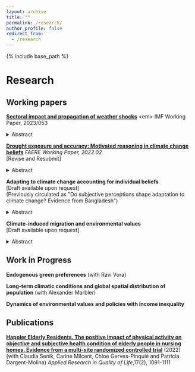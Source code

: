 ```yaml
---
layout: archive
title: ""
permalink: /research/
author_profile: false
redirect_from:
  - /research
---
```


{% include base_path %}

# Research

## Working papers

[**Sectoral impact and propagation of weather shocks**]([https://pages.github.com](https://www.imf.org/en/Publications/WP/Issues/2023/03/10/Sectoral-Impact-and-Propagation-of-Weather-Shocks-530798)/) <em> IMF Working Paper, 2023/053 </em> <br/>

<details>
<summary> Abstract </summary>
<br>
Local weather shocks have been shown to affect local economic output, however, little is known about their propagation through production networks. Using a six-sector global dataset over the past fifty years, this paper examines the effect of weather fluctuations and extreme weather events on sectoral economic production and the transmission of weather shocks across sectors, countries and over time. I document that agriculture is the most harmed sector by heat shocks, droughts and cyclones. Using input-output interlinkages, I find that sectors at later stages of the supply chain suffer from substantial and persistent losses over time due to domestic and foreign heat shocks in other sectors, mostly propagating downstream. A counterfactual analysis of the average annual output loss accounting for heat shocks across trade partners shows a substantial underestimation of the economic cost due to temperature increases since 2000.
</details>

[**Drought exposure and accuracy: Motivated reasoning in climate change beliefs**](/files/Zappala_FAERE_WP2022.02.pdf) <em> FAERE Working Paper, 2022.02 </em> <br/> [Revise and Resubmit] <br/>

<details>
<summary> Abstract </summary>
<br>
The lack of vigorous policies to avert significant climate change has increased the importance for effective and timely adaptation. Adequate adaptation is particularly important for agricultural communities in developing countries, which may most suffer the consequences of climate change. Evidence is still scarce on how people from the most vulnerable areas form climate change beliefs and whether they exhibit cognitive biases. Using survey data from rural households in Bangladesh together with a meteorological measure of excess dryness relative to historical averages, I study how long-term average drought exposure and short-term deviations shape beliefs about drought frequency and the interpretation of drought events. To explore how agents interpret past droughts, I use an instrumental variable approach and investigate whether individual beliefs lead to asymmetric distortion of objective information. The results show that individuals recollect and overweight evidence tilted towards their prior beliefs, providing evidence of confirmation bias as a directional motivated reasoning mechanism. The findings highlight the need for models that account for behavioral factors to study climate change beliefs and their implications for effective communication and adaptation policies. 
</details>

**Adapting to climate change accounting for individual beliefs** <br/> [Draft available upon request] <br/> (Previously circulated as "Do subjective perceptions shape adaptation to climate change? Evidence from Bangladesh")

<details>
<summary> Abstract </summary>
<br>
Mounting evidence that climate is changing requires a better understanding of how individuals adapt, in particular for communities that rely on agricultural activities in developing countries. Combining a survey of rural households in Bangladesh with a meteorological measure of dryness, I study the role of subjective perceptions of climate change on irrigation use. I formalize a theoretical framework of behavioral inattention to examine how farmers' beliefs differentially shape their responsiveness to dryness exposure. I empirically test the implications and document that the effect is stronger for more severe environmental conditions, with heterogeneous responses by growing seasons, types of irrigation and socio-demographic characteristics. I further explore three cognitive mechanisms, exploiting the intensity and the frequency of drought events and comparing self-reported and objective records. In a counterfactual analysis with beliefs based on meteorological conditions, I document that farmers underuse irrigation and incur substantial monetary losses as a result of inaccurate beliefs, generating a belief gap. 
</details>

**Climate-induced migration and environmental values** <br/> [Draft available upon request]

<details>
<summary> Abstract </summary>
<br>
Weather fluctuations can substantially affect international migration, however, little is known about the political consequences of the climate-driven portion of migration flows in the host countries. This paper examines the effect of recent waves of asylum seeker flows induced by weather fluctuations on the demand and supply of environmental policy preferences in the European Union. I combine survey data with parties' agenda and electoral outcomes, and exploit exogenous variation in weather in non-OECD origin countries to derive a gravity-predicted instrument for asylum applications between 2000 and 2019. On the demand side, I document that flows induced by weather fluctuations raise individual concern on climate change as a priority in the political arena. Relying on within-country variation across cohorts, I find a positive effect for individuals exposed to larger asylum flows during their formative age. On the supply side, I find that national parties shift their political agenda towards the environment. Focusing on electoral outcomes, weather-induced asylum applications negatively affect votes for green parties in the European Parliament elections, which can be explained by a drop out of the voting polls of traditional green voters and by changes in preferences for individuals yet below the voting age.
</details>

## Work in Progress

**Endogenous green preferences** (with Ravi Vora)

**Long-term climatic conditions and global spatial distribution of population** (with Alexander Marbler)

**Dynamics of environmental values and policies with income inequality**

## Publications

[**Happier Elderly Residents. The positive impact of physical activity on objective and subjective health condition of elderly people in nursing homes. Evidence from a multi-site randomized controlled trial**](https://link.springer.com/content/pdf/10.1007/s11482-021-09952-4.pdf) (2022) (with Claudia Senik, Carine Milcent, Chloé Gerves-Pinquié and Patricia Dargent-Molina) _Applied Research in Quality of Life_,17(2), 1091-1111
